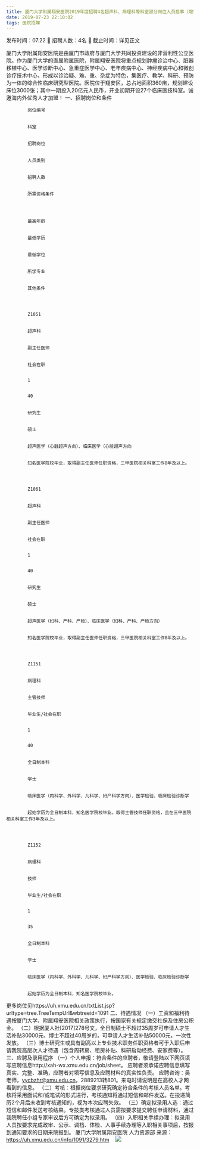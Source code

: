 ```yaml
---
title: 厦门大学附属翔安医院2019年度招聘4名超声科、病理科等科室部分岗位人员启事（增补第七批）
date: 2019-07-23 22:10:02
tags: 医院招聘
---
```

发布时间：07.22   🌟   招聘人数：4名   🌈   截止时间：详见正文
<!-- more -->
厦门大学附属翔安医院是由厦门市政府与厦门大学共同投资建设的非营利性公立医院。作为厦门大学的直属附属医院，附属翔安医院将重点规划肿瘤诊治中心、脏器移植中心、医学诊断中心、急重症医学中心、老年疾病中心、神经疾病中心和微创诊疗技术中心，形成以诊治疑、难、重、杂症为特色，集医疗、教学、科研、预防为一体的综合性临床研究型医院。医院位于翔安区，总占地面积360亩，规划建设床位3000张；其中一期投入20亿元人民币，开业初期开设27个临床医技科室。诚邀海内外优秀人才加盟！
一、招聘岗位和条件

    
        
            
            岗位编号
            
            
            科室
            
            
            招聘岗位
            
            
            人员类别
            
            
            招聘人数
            
            
            所需资格条件
            
        
        
            
            最高年龄
            
            
            最低学历
            
            
            最低学位
            
            
            所学专业
            
            
            其他条件
            
        
        
            
            Z1051
            
            
            超声科
            
            
            副主任医师
            
            
            社会在职
            
            
            1
            
            
            40
            
            
            研究生
            
            
            硕士
            
            
            超声医学（心脏超声方向）、临床医学（心脏超声方向
            
            
            知名医学院校毕业，取得副主任医师任职资格，三甲医院相关科室工作8年及以上。
            
        
        
            
            Z1061
            
            
            超声科
            
            
            副主任医师
            
            
            社会在职
            
            
            1
            
            
            40
            
            
            研究生
            
            
            硕士
            
            
            超声医学（妇科、产科、产检）、临床医学（妇科、产科、产检方向）
            
            
            知名医学院校毕业，取得副主任医师任职资格，三甲医院相关科室工作8年及以上。
            
        
        
            
            Z1151
            
            
            病理科
            
            
            主管技师
            
            
            毕业生/社会在职
            
            
            1
            
            
            40
            
            
            全日制本科
            
            
            学士
            
            
            临床医学（内科学、外科学、儿科学、妇产科学方向）、医学检验、临床检验诊断学
            
            
            起始学历为全日制本科，知名医学院校毕业。取得主管技师任职资格，且在三甲医院相关科室工作3年及以上。
            
        
        
            
            Z1152
            
            
            病理科
            
            
            技师
            
            
            毕业生/社会在职
            
            
            1
            
            
            35
            
            
            全日制本科
            
            
            学士
            
            
            临床医学（内科学、外科学、儿科学、妇产科学方向）、医学检验、临床检验诊断学
            
            
            起始学历为全日制本科，知名医学院校毕业。
            
        
    

更多岗位见https://uh.xmu.edu.cn/txtList.jsp?urltype=tree.TreeTempUrl&wbtreeid=1091
二、待遇情况
（一）工资和福利待遇按厦门大学、附属翔安医院相关政策执行，按国家有关规定缴交社保及住房公积金。
（二）根据厦人社[2017]278号文，全日制硕士不超过35周岁可申请人才生活补贴30000元、博士不超过40周岁的，可申请人才生活补贴50000元，一次性发放。
（三）博士研究生或具有副高以上专业技术职务任职资格者可于入职后申请我院高层次人才待遇（包含周转房、租房补贴、科研启动经费、安家费等）。
三、应聘及录用程序
（一）个人申报：符合条件的应聘者，敬请登陆以下网页填写应聘信息http://xah-wx.xmu.edu.cn/job/sheet。
应聘者须承诺应聘信息填写真实、完整、准确，应聘者对填写信息及应聘材料的真实性负责。
应聘咨询：吴老师，yycbzhr@xmu.edu.cn，2889213转801。来电时请说明是在高校人才网看到的信息。
（二）考核：根据岗位要求研究确定符合条件的考核人员名单。考核将采用面试和/或笔试的形式进行，考核通知将通过短信和邮件发送。在投递简历2个月后未收到考核通知的，视为本次应聘失效。
（三）确定拟录用人选：通过短信和邮件发送考核结果。专技类考核通过人员需按要求提交聘任申请材料，通过我院聘任小组专家审议后方可确定为拟录用。
（四）入职相关手续办理：拟录用人员按要求完成政审、公示、调档、体检、人事手续办理等入职相关事项后，按报到通知要求的日期来院报到。
厦门大学附属翔安医院
人力资源部
来源：
https://uh.xmu.edu.cn/info/1091/3279.htm
 
 ![](https://cdn.weiweiblog.cn/20181015134814.png)